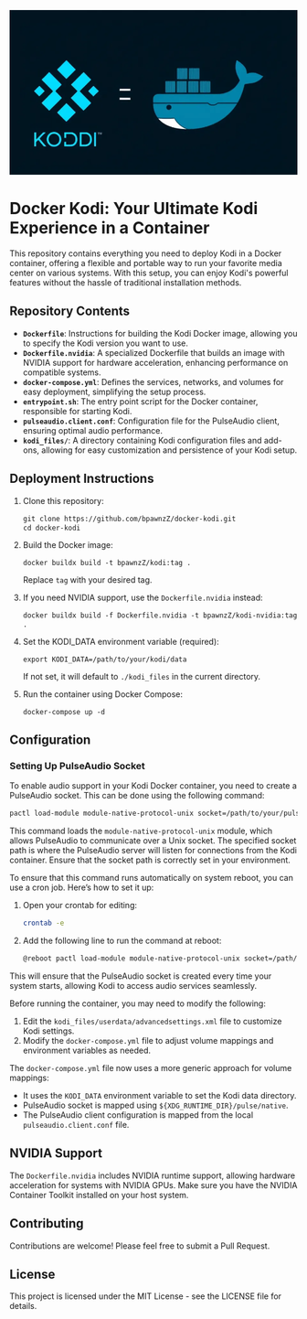 ![Title Photo](title-photo.png)

# Docker Kodi: Your Ultimate Kodi Experience in a Container

This repository contains everything you need to deploy Kodi in a Docker container, offering a flexible and portable way to run your favorite media center on various systems. With this setup, you can enjoy Kodi's powerful features without the hassle of traditional installation methods.

## Repository Contents

- **`Dockerfile`**: Instructions for building the Kodi Docker image, allowing you to specify the Kodi version you want to use.
- **`Dockerfile.nvidia`**: A specialized Dockerfile that builds an image with NVIDIA support for hardware acceleration, enhancing performance on compatible systems.
- **`docker-compose.yml`**: Defines the services, networks, and volumes for easy deployment, simplifying the setup process.
- **`entrypoint.sh`**: The entry point script for the Docker container, responsible for starting Kodi.
- **`pulseaudio.client.conf`**: Configuration file for the PulseAudio client, ensuring optimal audio performance.
- **`kodi_files/`**: A directory containing Kodi configuration files and add-ons, allowing for easy customization and persistence of your Kodi setup.

## Deployment Instructions

1. Clone this repository:
   ```
   git clone https://github.com/bpawnzZ/docker-kodi.git
   cd docker-kodi
   ```

2. Build the Docker image:
   ```
   docker buildx build -t bpawnzZ/kodi:tag .
   ```
   Replace `tag` with your desired tag.

3. If you need NVIDIA support, use the `Dockerfile.nvidia` instead:
   ```
   docker buildx build -f Dockerfile.nvidia -t bpawnzZ/kodi-nvidia:tag .
   ```

4. Set the KODI_DATA environment variable (required):
   ```
   export KODI_DATA=/path/to/your/kodi/data
   ```
   If not set, it will default to `./kodi_files` in the current directory.

5. Run the container using Docker Compose:
   ```
   docker-compose up -d
   ```

## Configuration

### Setting Up PulseAudio Socket

To enable audio support in your Kodi Docker container, you need to create a PulseAudio socket. This can be done using the following command:

```bash
pactl load-module module-native-protocol-unix socket=/path/to/your/pulseaudio.socket
```

This command loads the `module-native-protocol-unix` module, which allows PulseAudio to communicate over a Unix socket. The specified socket path is where the PulseAudio server will listen for connections from the Kodi container. Ensure that the socket path is correctly set in your environment.

To ensure that this command runs automatically on system reboot, you can use a cron job. Here’s how to set it up:

1. Open your crontab for editing:
   ```bash
   crontab -e
   ```

2. Add the following line to run the command at reboot:
   ```bash
   @reboot pactl load-module module-native-protocol-unix socket=/path/to/your/pulseaudio.socket
   ```

This will ensure that the PulseAudio socket is created every time your system starts, allowing Kodi to access audio services seamlessly.

Before running the container, you may need to modify the following:

1. Edit the `kodi_files/userdata/advancedsettings.xml` file to customize Kodi settings.
2. Modify the `docker-compose.yml` file to adjust volume mappings and environment variables as needed.

The `docker-compose.yml` file now uses a more generic approach for volume mappings:
- It uses the `KODI_DATA` environment variable to set the Kodi data directory.
- PulseAudio socket is mapped using `${XDG_RUNTIME_DIR}/pulse/native`.
- The PulseAudio client configuration is mapped from the local `pulseaudio.client.conf` file.

## NVIDIA Support

The `Dockerfile.nvidia` includes NVIDIA runtime support, allowing hardware acceleration for systems with NVIDIA GPUs. Make sure you have the NVIDIA Container Toolkit installed on your host system.


## Contributing

Contributions are welcome! Please feel free to submit a Pull Request.

## License

This project is licensed under the MIT License - see the LICENSE file for details.
